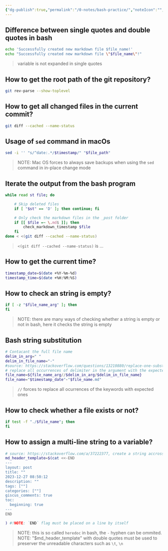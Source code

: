```yaml
---
{"dg-publish":true,"permalink":"/0-notes/bash-practice/","noteIcon":"","created":"2024-01-27T07:58:35.679+01:00","updated":"2024-01-27T07:58:50.104+01:00"}
---
```



## Difference between single quotes and double quotes in bash
```bash
echo 'Successfully created new markdown file $file_name!'
echo "Successfully created new markdown file \"$file_name\"!"
```
> variable is not expanded in single quotes

## How to get the root path of the git repository?
```bash
git rev-parse --show-toplevel
```

## How to get all changed files in the current commit?
```bash
git diff --cached --name-status
```

## Usage of `sed` command in macOs
```bash
sed -i '' "s/^date:.*/$timestamp/" "$file_path"
```
> NOTE: Mac OS forces to always save backups when using the `sed` command in in-place change mode


## Iterate the output from the bash program
```bash
while read st file; do

	# Skip deleted files
	if [ "$st" == 'D' ]; then continue; fi

	# Only check the markdown files in the _post folder
	if [[ $file =~ \.md$ ]]; then
		check_markdown_timestamp $file
	fi
done < <(git diff --cached --name-status)
```
> `<(git diff --cached --name-status)` is ...

## How to get the current time?
```bash
timestamp_date=$(date +%Y-%m-%d)
timestamp_time=$(date +%H:%M:%S)
```

## How to check an string is empty?
```bash
if [ -z "$file_name_arg" ]; then
fi
```
> NOTE: there are many ways of checking whether a string is empty or not in bash, here it checks the string is empty


## Bash string substitution
```bash
# Contacant the full file name
delim_in_arg=" "
delim_in_file_name="-"
#source: https://stackoverflow.com/questions/13210880/replace-one-substring-for-another-string-in-shell-script
# replace all occurrences of delimiter in the argument with the expected one
file_name=${file_name_arg//$delim_in_arg/$delim_in_file_name}
file_name="$timestamp_date"-"$file_name.md"
```
> `//` forces to replace all ocurrences of the keywords with expected ones


## How to check whether a file exists or not?
```bash
if test -f "./$file_name"; then
fi
```

## How to assign a multi-line string to a variable?
```bash
# source: https://stackoverflow.com/a/37222377, create a string accrossing multi-line by utilizing the here-doc
md_header_template=$(cat <<-END
---
layout: post
title: ""
2023-12-27 08:50:12
description: ""
tags: [""]
categories: [""]
giscus_comments: true
toc:
  beginning: true
---
END

) #!NOTE: `END` flag must be placed on a line by itself
```

> NOTE: this is so called `heredoc` in bash, the `-` hyphen can be ommited.
> NOTE: "$md_header_template" with double quotes must be used to preserver the unreadable characters such as `\t`, `\n`
